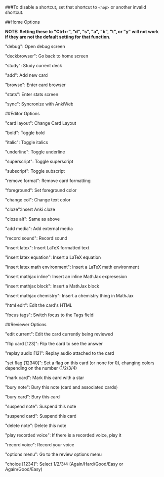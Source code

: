 ###To disable a shortcut, set that shortcut to `<nop>` or another invalid shortcut.

##Home Options

**NOTE: Setting these to "Ctrl+:", "d", "s", "a", "b", "t", or "y" will not work if they are not the default setting for that function.**

"debug": Open debug screen

"deckbrowser": Go back to home screen

"study": Study current deck

"add": Add new card

"browse": Enter card browser

"stats": Enter stats screen

"sync": Syncronize with AnkiWeb

##Editor Options

"card layout": Change Card Layout

"bold": Toggle bold 

"italic": Toggle italics

"underline": Toggle underline

"superscript": Toggle superscript

"subscript": Toggle subscript

"remove format": Remove card formatting

"foreground": Set foreground color

"change col": Change text color

"cloze":Insert Anki cloze

"cloze alt": Same as above

"add media": Add external media

"record sound": Record sound

"insert latex": Insert LaTeX formatted text

"insert latex equation": Insert a LaTeX equation

"insert latex math environment": Insert a LaTeX math environment

"insert mathjax inline": Insert an inline MathJax expresesion

"insert mathjax block": Insert a MathJax block

"insert mathjax chemistry": Insert a chemistry thing in MathJax

"html edit": Edit the card's HTML

"focus tags": Switch focus to the Tags field

##Reviewer Options

"edit current": Edit the card currently being reviewed

"flip card [123]": Flip the card to see the answer

"replay audio [12]": Replay audio attached to the card

"set flag [12340]": Set a flag on this card (or none for 0), changing colors depending on the number (1/2/3/4)

"mark card": Mark this card with a star

"bury note": Bury this note (card and associated cards)

"bury card": Bury this card

"suspend note": Suspend this note

"suspend card": Suspend this card

"delete note": Delete this note

"play recorded voice": If there is a recorded voice, play it

"record voice": Record your voice

"options menu": Go to the review options menu

"choice [1234]": Select 1/2/3/4 (Again/Hard/Good/Easy or Again/Good/Easy)

